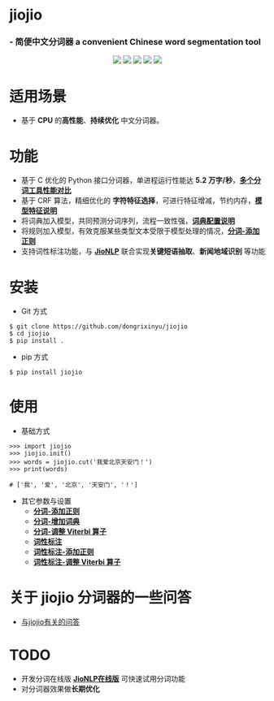 # **jiojio**
### - 简便中文分词器 a convenient Chinese word segmentation tool
<p align="center">
    <a alt="License">
        <img src="https://img.shields.io/github/license/dongrixinyu/jiojio?color=crimson" /></a>
    <a alt="Size">
        <img src="https://img.shields.io/badge/size-30.1m-orange" /></a>
    <a alt="Downloads">
        <img src="https://img.shields.io/pypi/dm/jiojio?color=yellow" /></a>
    <a alt="Version">
        <img src="https://img.shields.io/badge/version-1.1.4-green" /></a>
    <a href="https://github.com/dongrixinyu/jiojio/pulse" alt="Activity">
        <img src="https://img.shields.io/github/commit-activity/m/dongrixinyu/jiojio?color=blue" /></a>
</p>

# 适用场景
- 基于 **CPU** 的**高性能**、**持续优化** 中文分词器。

# 功能
- 基于 C 优化的 Python 接口分词器，单进程运行性能达 **5.2 万字/秒**，[**多个分词工具性能对比**](https://github.com/dongrixinyu/jiojio/wiki/多种常见开源分词工具的性能对比)
- 基于 CRF 算法，精细优化的 **字符特征选择**，可进行特征增减，节约内存，[**模型特征说明**](https://github.com/dongrixinyu/jiojio/wiki/jiojio-分词CRF特征总结)
- 将词典加入模型，共同预测分词序列，流程一致性强，[**词典配置说明**](https://github.com/dongrixinyu/jiojio/wiki/向分词模型添加自定义词典)
- 将规则加入模型，有效克服某些类型文本受限于模型处理的情况，[**分词-添加正则**](../../wiki/jiojio-使用说明文档#user-content-分词-添加正则)
- 支持词性标注功能，与 [**JioNLP**](https://github.com/dongrixinyu/JioNLP) 联合实现**关键短语抽取**、**新闻地域识别** 等功能

# 安装
- Git 方式
```
$ git clone https://github.com/dongrixinyu/jiojio
$ cd jiojio
$ pip install .
```

- pip 方式
```
$ pip install jiojio
```

# 使用
- 基础方式
```
>>> import jiojio
>>> jiojio.init()
>>> words = jiojio.cut('我爱北京天安门！')
>>> print(words)

# ['我', '爱', '北京', '天安门', '！']
```
- 其它参数与设置
    - [**分词-添加正则**](../../wiki/jiojio-使用说明文档#user-content-分词-添加正则)
    - [**分词-增加词典**](../../wiki/jiojio-使用说明文档#user-content-分词-增加词典)
    - [**分词-调整 Viterbi 算子**](../../wiki/jiojio-使用说明文档#user-content-分词-调整-viterbi-算子)
    - [**词性标注**](../../wiki/jiojio-使用说明文档#user-content-词性标注)
    - [**词性标注-添加正则**](../../wiki/jiojio-使用说明文档#user-content-词性标注-添加正则)
    - [**词性标注-调整 Viterbi 算子**](../../wiki/jiojio-使用说明文档#user-content-词性标注-调整-viterbi-算子)

# 关于 jiojio 分词器的一些问答
- [与jiojio有关的问答](../../wiki/关于jiojio分词器的一些问答)

# TODO
- 开发分词在线版 [**JioNLP在线版**](http://182.92.160.94:16666/#/) 可快速试用分词功能
- 对分词器效果做**长期优化**
